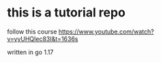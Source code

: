 # this is a tutorial repo

follow this course <https://www.youtube.com/watch?v=yyUHQIec83I&t=1636s>

written in go 1.17
